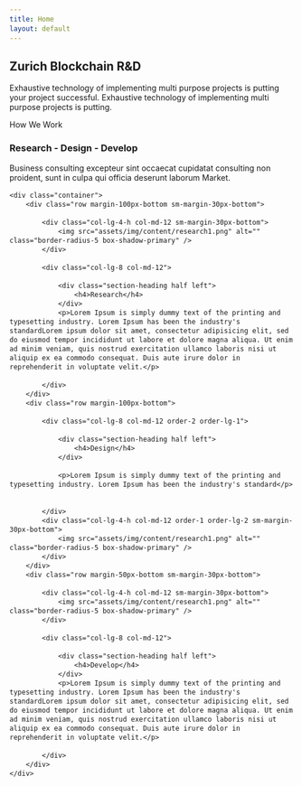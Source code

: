 ```yaml
---
title: Home
layout: default
---
```


<!-- Start banner Section -->
<section class="parallax screen-height" data-overlay-dark="7" data-background="assets/img/slider/background.png">
    <div class="absolute-middle-center z-index-1 width-100">
        <div class="container">
            <div class="row">
                <div class="col-md-12">
                    <div class="text-center center-col width-80 xs-width-100">
                        <h1 class="text-white font-size50 md-font-size42 sm-font-size28 font-weight-700">Zurich Blockchain R&D</h1>
                        <p class="text-white width-80 xs-width-100 center-col font-size16 line-height-30 xs-font-size14 xs-line-height-26">Exhaustive technology of implementing multi purpose projects is putting your project successful. Exhaustive technology of implementing multi purpose projects is putting.</p>
                    </div>
                </div>
            </div>
        </div>
    </div>
</section>
<!-- end banner Section -->

<!-- start we work section -->
<section class="bg-very-light-gray">
    <div class="container">
        <div class="section-heading"><span>How We Work</span>
            <h3>Research - Design - Develop</h3>
            <p class="width-55 sm-width-75 xs-width-95">Business consulting excepteur sint occaecat cupidatat consulting non proident, sunt in culpa qui officia deserunt laborum Market.</p>
        </div>
    </div>

<!-- end we work section -->

<!-- start feature section -->

    <div class="container">
        <div class="row margin-100px-bottom sm-margin-30px-bottom">

            <div class="col-lg-4-h col-md-12 sm-margin-30px-bottom">
                <img src="assets/img/content/research1.png" alt="" class="border-radius-5 box-shadow-primary" />
            </div>

            <div class="col-lg-8 col-md-12">

                <div class="section-heading half left">
                    <h4>Research</h4>
                </div>
                <p>Lorem Ipsum is simply dummy text of the printing and typesetting industry. Lorem Ipsum has been the industry's standardLorem ipsum dolor sit amet, consectetur adipisicing elit, sed do eiusmod tempor incididunt ut labore et dolore magna aliqua. Ut enim ad minim veniam, quis nostrud exercitation ullamco laboris nisi ut aliquip ex ea commodo consequat. Duis aute irure dolor in reprehenderit in voluptate velit.</p>

            </div>
        </div>
        <div class="row margin-100px-bottom">

            <div class="col-lg-8 col-md-12 order-2 order-lg-1">

                <div class="section-heading half left">
                    <h4>Design</h4>
                </div>

                <p>Lorem Ipsum is simply dummy text of the printing and typesetting industry. Lorem Ipsum has been the industry's standard</p>


            </div>
            <div class="col-lg-4-h col-md-12 order-1 order-lg-2 sm-margin-30px-bottom">
                <img src="assets/img/content/research1.png" alt="" class="border-radius-5 box-shadow-primary" />
            </div>
        </div>
        <div class="row margin-50px-bottom sm-margin-30px-bottom">

            <div class="col-lg-4-h col-md-12 sm-margin-30px-bottom">
                <img src="assets/img/content/research1.png" alt="" class="border-radius-5 box-shadow-primary" />
            </div>

            <div class="col-lg-8 col-md-12">

                <div class="section-heading half left">
                    <h4>Develop</h4>
                </div>
                <p>Lorem Ipsum is simply dummy text of the printing and typesetting industry. Lorem Ipsum has been the industry's standardLorem ipsum dolor sit amet, consectetur adipisicing elit, sed do eiusmod tempor incididunt ut labore et dolore magna aliqua. Ut enim ad minim veniam, quis nostrud exercitation ullamco laboris nisi ut aliquip ex ea commodo consequat. Duis aute irure dolor in reprehenderit in voluptate velit.</p>

            </div>
        </div>
    </div>
</section>
<!-- end feature section -->
